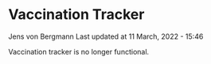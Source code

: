 Vaccination Tracker
================
Jens von Bergmann
Last updated at 11 March, 2022 - 15:46

Vaccination tracker is no longer functional.

